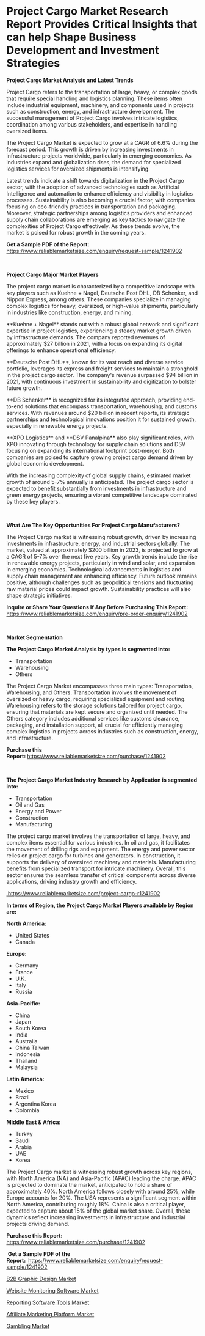 <p><h1>Project Cargo Market Research Report Provides Critical Insights that can help Shape Business Development and Investment Strategies</h1></p><p><strong>Project Cargo Market Analysis and Latest Trends</strong></p>
<p><p>Project Cargo refers to the transportation of large, heavy, or complex goods that require special handling and logistics planning. These items often include industrial equipment, machinery, and components used in projects such as construction, energy, and infrastructure development. The successful management of Project Cargo involves intricate logistics, coordination among various stakeholders, and expertise in handling oversized items.</p><p>The Project Cargo Market is expected to grow at a CAGR of 6.6% during the forecast period. This growth is driven by increasing investments in infrastructure projects worldwide, particularly in emerging economies. As industries expand and globalization rises, the demand for specialized logistics services for oversized shipments is intensifying.</p><p>Latest trends indicate a shift towards digitalization in the Project Cargo sector, with the adoption of advanced technologies such as Artificial Intelligence and automation to enhance efficiency and visibility in logistics processes. Sustainability is also becoming a crucial factor, with companies focusing on eco-friendly practices in transportation and packaging. Moreover, strategic partnerships among logistics providers and enhanced supply chain collaborations are emerging as key tactics to navigate the complexities of Project Cargo effectively. As these trends evolve, the market is poised for robust growth in the coming years.</p></p>
<p><strong>Get a Sample PDF of the Report:&nbsp;</strong> <a href="https://www.reliablemarketsize.com/enquiry/request-sample/1241902?utm_campaign=1991&utm_medium=2&utm_source=Github&utm_content=ia&utm_term=10032025&utm_id=project-cargo">https://www.reliablemarketsize.com/enquiry/request-sample/1241902</a></p>
<p>&nbsp;</p>
<p><strong>Project Cargo Major Market Players</strong></p>
<p><p>The project cargo market is characterized by a competitive landscape with key players such as Kuehne + Nagel, Deutsche Post DHL, DB Schenker, and Nippon Express, among others. These companies specialize in managing complex logistics for heavy, oversized, or high-value shipments, particularly in industries like construction, energy, and mining.</p><p>**Kuehne + Nagel** stands out with a robust global network and significant expertise in project logistics, experiencing a steady market growth driven by infrastructure demands. The company reported revenues of approximately $27 billion in 2021, with a focus on expanding its digital offerings to enhance operational efficiency.</p><p>**Deutsche Post DHL**, known for its vast reach and diverse service portfolio, leverages its express and freight services to maintain a stronghold in the project cargo sector. The company's revenue surpassed $94 billion in 2021, with continuous investment in sustainability and digitization to bolster future growth.</p><p>**DB Schenker** is recognized for its integrated approach, providing end-to-end solutions that encompass transportation, warehousing, and customs services. With revenues around $20 billion in recent reports, its strategic partnerships and technological innovations position it for sustained growth, especially in renewable energy projects.</p><p>**XPO Logistics** and **DSV Panalpina** also play significant roles, with XPO innovating through technology for supply chain solutions and DSV focusing on expanding its international footprint post-merger. Both companies are poised to capture growing project cargo demand driven by global economic development.</p><p>With the increasing complexity of global supply chains, estimated market growth of around 5-7% annually is anticipated. The project cargo sector is expected to benefit substantially from investments in infrastructure and green energy projects, ensuring a vibrant competitive landscape dominated by these key players.</p></p>
<p>&nbsp;</p>
<p><strong>What Are The Key Opportunities For Project Cargo Manufacturers?</strong></p>
<p><p>The Project Cargo market is witnessing robust growth, driven by increasing investments in infrastructure, energy, and industrial sectors globally. The market, valued at approximately $200 billion in 2023, is projected to grow at a CAGR of 5-7% over the next five years. Key growth trends include the rise in renewable energy projects, particularly in wind and solar, and expansion in emerging economies. Technological advancements in logistics and supply chain management are enhancing efficiency. Future outlook remains positive, although challenges such as geopolitical tensions and fluctuating raw material prices could impact growth. Sustainability practices will also shape strategic initiatives.</p></p>
<p><strong>Inquire or Share Your Questions If Any Before Purchasing This Report:</strong> <a href="https://www.reliablemarketsize.com/enquiry/pre-order-enquiry/1241902?utm_campaign=1991&utm_medium=2&utm_source=Github&utm_content=ia&utm_term=10032025&utm_id=project-cargo">https://www.reliablemarketsize.com/enquiry/pre-order-enquiry/1241902</a></p>
<p>&nbsp;</p>
<p><strong>Market Segmentation</strong></p>
<p><strong>The Project Cargo Market Analysis by types is segmented into:</strong></p>
<p><ul><li>Transportation</li><li>Warehousing</li><li>Others</li></ul></p>
<p><p>The Project Cargo Market encompasses three main types: Transportation, Warehousing, and Others. Transportation involves the movement of oversized or heavy cargo, requiring specialized equipment and routing. Warehousing refers to the storage solutions tailored for project cargo, ensuring that materials are kept secure and organized until needed. The Others category includes additional services like customs clearance, packaging, and installation support, all crucial for efficiently managing complex logistics in projects across industries such as construction, energy, and infrastructure.</p></p>
<p><strong>Purchase this Report:&nbsp;</strong><a href="https://www.reliablemarketsize.com/purchase/1241902?utm_campaign=1991&utm_medium=2&utm_source=Github&utm_content=ia&utm_term=10032025&utm_id=project-cargo">https://www.reliablemarketsize.com/purchase/1241902</a></p>
<p>&nbsp;</p>
<p><strong>The Project Cargo Market Industry Research by Application is segmented into:</strong></p>
<p><ul><li>Transportation</li><li>Oil and Gas</li><li>Energy and Power</li><li>Construction</li><li>Manufacturing</li></ul></p>
<p><p>The project cargo market involves the transportation of large, heavy, and complex items essential for various industries. In oil and gas, it facilitates the movement of drilling rigs and equipment. The energy and power sector relies on project cargo for turbines and generators. In construction, it supports the delivery of oversized machinery and materials. Manufacturing benefits from specialized transport for intricate machinery. Overall, this sector ensures the seamless transfer of critical components across diverse applications, driving industry growth and efficiency.</p></p>
<p><a href="https://www.reliablemarketsize.com/project-cargo-r1241902?utm_campaign=1991&utm_medium=2&utm_source=Github&utm_content=ia&utm_term=10032025&utm_id=project-cargo">&nbsp;https://www.reliablemarketsize.com/project-cargo-r1241902</a></p>
<p><strong>In terms of Region, the Project Cargo Market Players available by Region are:</strong></p>
<p>
    <p> <strong> North America: </strong>
        <ul>
            <li>United States</li>
            <li>Canada</li>
        </ul>
        </p> 
    <p> <strong> Europe: </strong>
        <ul>
            <li>Germany</li>
            <li>France</li>
            <li>U.K.</li>
            <li>Italy</li>
            <li>Russia</li>
        </ul>
        </p> 
    <p> <strong> Asia-Pacific: </strong>
        <ul>
            <li>China</li>
            <li>Japan</li>
            <li>South Korea</li>
            <li>India</li>
            <li>Australia</li>
            <li>China Taiwan</li>
            <li>Indonesia</li>
            <li>Thailand</li>
            <li>Malaysia</li>
        </ul>
        </p> 
    <p> <strong> Latin America: </strong>
        <ul>
            <li>Mexico</li>
            <li>Brazil</li>
            <li>Argentina Korea</li>
            <li>Colombia</li>
        </ul>
        </p> 
    <p> <strong> Middle East & Africa: </strong>
        <ul>
            <li>Turkey</li>
            <li>Saudi</li>
            <li>Arabia</li>
            <li>UAE</li>
            <li>Korea</li>
        </ul>
    </p>
    </p>
<p><p>The Project Cargo market is witnessing robust growth across key regions, with North America (NA) and Asia-Pacific (APAC) leading the charge. APAC is projected to dominate the market, anticipated to hold a share of approximately 40%. North America follows closely with around 25%, while Europe accounts for 20%. The USA represents a significant segment within North America, contributing roughly 18%. China is also a critical player, expected to capture about 15% of the global market share. Overall, these dynamics reflect increasing investments in infrastructure and industrial projects driving demand.</p></p>
<p><strong>Purchase this Report: </strong><a href="https://www.reliablemarketsize.com/purchase/1241902?utm_campaign=1991&utm_medium=2&utm_source=Github&utm_content=ia&utm_term=10032025&utm_id=project-cargo">https://www.reliablemarketsize.com/purchase/1241902</a></p>
<p>&nbsp;<strong>Get a Sample PDF of the Report:&nbsp;&nbsp;</strong><a href="https://www.reliablemarketsize.com/enquiry/request-sample/1241902?utm_campaign=1991&utm_medium=2&utm_source=Github&utm_content=ia&utm_term=10032025&utm_id=project-cargo">https://www.reliablemarketsize.com/enquiry/request-sample/1241902</a></p>
<p><strong></strong></p>
<p><p><a href="https://github.com/ranewknaller/Market-Research-Report-List-1/blob/main/b2b-graphic-design-market.md?utm_campaign=1991&utm_medium=2&utm_source=Github&utm_content=ia&utm_term=10032025&utm_id=project-cargo">B2B Graphic Design Market</a></p><p><a href="https://github.com/sahoolipko6f/Market-Research-Report-List-1/blob/main/website-monitoring-software-market.md?utm_campaign=1991&utm_medium=2&utm_source=Github&utm_content=ia&utm_term=10032025&utm_id=project-cargo">Website Monitoring Software Market</a></p><p><a href="https://github.com/alawnhvicay/Market-Research-Report-List-1/blob/main/reporting-software-tools-market.md?utm_campaign=1991&utm_medium=2&utm_source=Github&utm_content=ia&utm_term=10032025&utm_id=project-cargo">Reporting Software Tools Market</a></p><p><a href="https://github.com/wraggfomath/Market-Research-Report-List-1/blob/main/affiliate-marketing-platform-market.md?utm_campaign=1991&utm_medium=2&utm_source=Github&utm_content=ia&utm_term=10032025&utm_id=project-cargo">Affiliate Marketing Platform Market</a></p><p><a href="https://github.com/rogetspate12/Market-Research-Report-List-1/blob/main/gambling-market.md?utm_campaign=1991&utm_medium=2&utm_source=Github&utm_content=ia&utm_term=10032025&utm_id=project-cargo">Gambling Market</a></p></p>